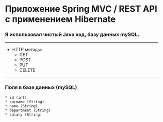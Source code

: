 # Приложение Spring MVC / REST API с применением Hibernate
### Я использовал чистый Java код, базу данных mySQL.

--- 
* HTTP методы:
    * GET
    * POST
    * PUT
    * DELETE
___

### Поля в базе данных (mySQL)

    * id (int)
    * surname (String)
    * name (String)
    * department (String)
    * salary (String)
